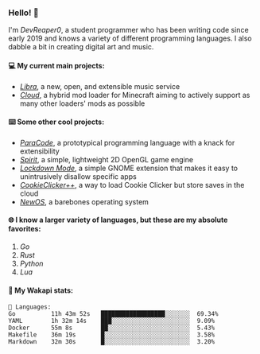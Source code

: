 ### Hello! 👋

I'm _DevReaper0_, a student programmer who has been writing code since early 2019 and knows a variety of different programming languages. I also dabble a bit in creating digital art and music.

#### 💻 My current main projects:

-   _[Libra](https://github.com/LibraMusic)_, a new, open, and extensible music service
-   _[Cloud](https://github.com/CloudLoaderMC/CloudLoader)_, a hybrid mod loader for Minecraft aiming to actively support as many other loaders' mods as possible

#### ⌨️ Some other cool projects:

-   _[ParaCode](https://github.com/ParaCodeLang/ParaCode)_, a prototypical programming language with a knack for extensibility
-   _[Spirit](https://gitlab.com/DevReaper0/SpiritEngine)_, a simple, lightweight 2D OpenGL game engine
-   _[Lockdown Mode](https://github.com/DevReaper0/GNOME-LockdownMode)_, a simple GNOME extension that makes it easy to unintrusively disallow specific apps
-   _[CookieClicker++](https://github.com/DevReaper0/CookieClickerPlusPlus)_, a way to load Cookie Clicker but store saves in the cloud
-   _[NewOS](https://github.com/DevReaper0/NewOS)_, a barebones operating system

#### 🌐 I know a larger variety of languages, but these are my absolute favorites:

1. _Go_
2. _Rust_
3. _Python_
4. _Lua_

#### 📡 My Wakapi stats:

```text
💾 Languages:
Go          11h 43m 52s   ██████████████████░░░░░░░  69.34%
YAML        1h 32m 14s    ███░░░░░░░░░░░░░░░░░░░░░░  9.09%
Docker      55m 8s        ██░░░░░░░░░░░░░░░░░░░░░░░  5.43%
Makefile    36m 19s       █░░░░░░░░░░░░░░░░░░░░░░░░  3.58%
Markdown    32m 30s       █░░░░░░░░░░░░░░░░░░░░░░░░  3.20%
```
